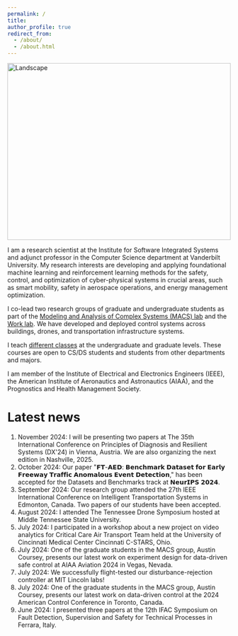 ```yaml
---
permalink: /
title: 
author_profile: true
redirect_from: 
  - /about/
  - /about.html
---
```


<img src="{{ '/images/landscape-min.jpeg' | relative_url }}" alt="Landscape" style="width: 100%; max-height: 400px; object-fit: cover;">

I am a research scientist at the Institute for Software Integrated Systems and adjunct professor in the Computer Science department at Vanderbilt University. My research interests are developing and applying foundational machine learning and reinforcement learning methods for the safety, control, and optimization of cyber-physical systems in crucial areas, such as smart mobility, safety in aerospace operations, and energy management optimization. 

I co-lead two research groups of graduate and undergraduate students as part of the [Modeling and Analysis of Complex Systems (MACS) lab](https://lab.vanderbilt.edu/vumacs/) and the [Work lab](https://lab-work.github.io). We have developed  and deployed control systems across buildings, drones, and transportation infrastructure systems. 

I teach [different classes](https://marcosqg.github.io/teaching/) at the undergraduate and graduate levels. These courses are open to CS/DS students and students from other departments and majors. 

I am member of the Institute of Electrical and Electronics Engineers (IEEE), the American Institute of Aeronautics and Astronautics (AIAA), and the Prognostics and Health Management Society.

Latest news
======
1. November 2024: I will be presenting two papers at The 35th International Conference on Principles of Diagnosis and Resilient Systems (DX'24) in Vienna, Austria. We are also organizing the next edition in Nashville, 2025. 
1. October 2024: Our paper "𝗙𝗧-𝗔𝗘𝗗: 𝗕𝗲𝗻𝗰𝗵𝗺𝗮𝗿𝗸 𝗗𝗮𝘁𝗮𝘀𝗲𝘁 𝗳𝗼𝗿 𝗘𝗮𝗿𝗹𝘆 𝗙𝗿𝗲𝗲𝘄𝗮𝘆 𝗧𝗿𝗮𝗳𝗳𝗶𝗰 𝗔𝗻𝗼𝗺𝗮𝗹𝗼𝘂𝘀 𝗘𝘃𝗲𝗻𝘁 𝗗𝗲𝘁𝗲𝗰𝘁𝗶𝗼𝗻," has been accepted for the Datasets and Benchmarks track at 𝗡𝗲𝘂𝗿𝗜𝗣𝗦 𝟮𝟬𝟮𝟰. 
1. September 2024: Our research group attended the 27th IEEE International Conference on Intelligent Transportation Systems in Edmonton, Canada. Two papers of our students have been accepted.
1. August 2024: I attended The Tennessee Drone Symposium hosted at Middle Tennessee State University.
1. July 2024: I participated in a workshop about a new project on video analytics for Critical Care Air Transport Team held at the University of Cincinnati Medical Center Cincinnati C-STARS, Ohio.
1. July 2024: One of the graduate students in the MACS group, Austin Coursey, presents our latest work on experiment design for data-driven safe control at AIAA Aviation 2024 in Vegas, Nevada.
1. July 2024: We successfully flight-tested our disturbance-rejection controller at MIT Lincoln labs! 
1. July 2024: One of the graduate students in the MACS group, Austin Coursey, presents our latest work on data-driven control at the 2024 American Control Conference in Toronto, Canada.
1. June 2024: I presented three papers at the 12th IFAC Symposium on Fault Detection, Supervision and Safety for Technical Processes in Ferrara, Italy.